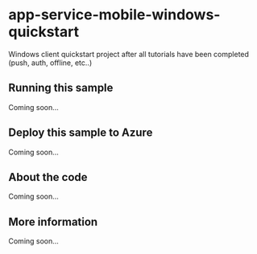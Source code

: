 # app-service-mobile-windows-quickstart
Windows client quickstart project after all tutorials have been completed (push, auth, offline, etc..)
## Running this sample
Coming soon...
## Deploy this sample to Azure
Coming soon...
## About the code
Coming soon...
## More information
Coming soon...